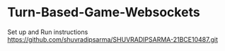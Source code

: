 # Turn-Based-Game-Websockets

Set up and Run instructions
https://github.com/shuvradipsarma/SHUVRADIPSARMA-21BCE10487.git
